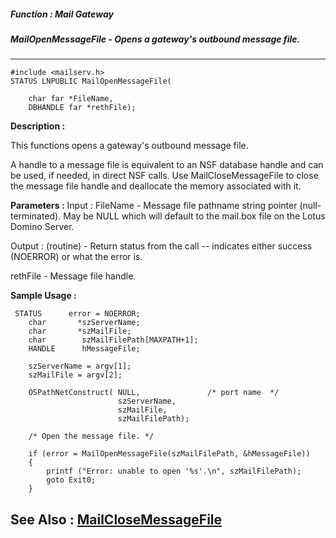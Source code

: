 ##### Function : Mail Gateway
##### MailOpenMessageFile - Opens a gateway's outbound message file.
---
```
#include <mailserv.h>
STATUS LNPUBLIC MailOpenMessageFile(

	char far *FileName,
	DBHANDLE far *rethFile);
```
**Description :**

This functions opens a gateway's outbound message file. 

A handle to a message file is equivalent to an NSF database handle and can be 
used, if needed, in direct NSF calls.  Use MailCloseMessageFile to close the 
message file handle and deallocate the memory associated with it.

**Parameters :**
Input :
FileName  -  Message file pathname string pointer (null-terminated).  May be NULL which will default to the mail.box file on the Lotus Domino Server.

Output :
(routine)  -  Return status from the call -- indicates either success (NOERROR) or what the error is.


rethFile  -  Message file handle.


**Sample Usage :**
```
 STATUS      error = NOERROR;
    char       *szServerName;
    char       *szMailFile;
    char        szMailFilePath[MAXPATH+1];
    HANDLE      hMessageFile;
 
    szServerName = argv[1];
    szMailFile = argv[2];

    OSPathNetConstruct( NULL,               /* port name  */
                        szServerName,   
                        szMailFile,
                        szMailFilePath);

    /* Open the message file. */

    if (error = MailOpenMessageFile(szMailFilePath, &hMessageFile))
    {
        printf ("Error: unable to open '%s'.\n", szMailFilePath);
        goto Exit0;
    }
```
**See Also :**
[MailCloseMessageFile](/domino-c-api-docs/reference/Func/MailCloseMessageFile)
---
